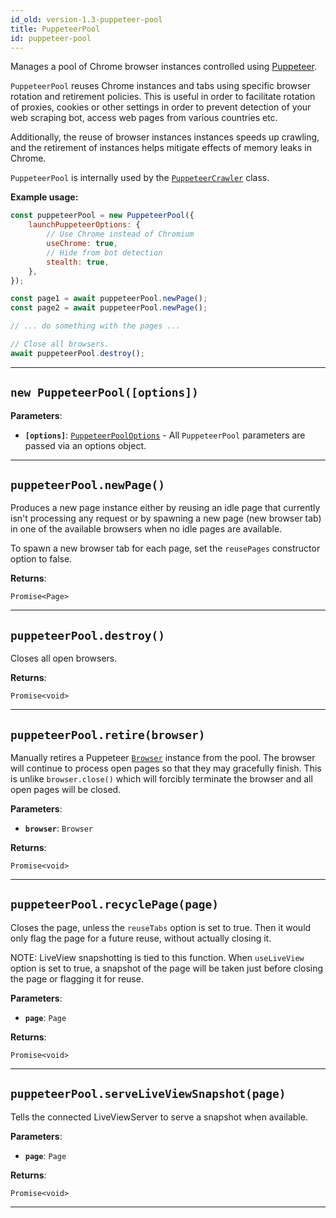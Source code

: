 ```yaml
---
id_old: version-1.3-puppeteer-pool
title: PuppeteerPool
id: puppeteer-pool
---
```


<a name="puppeteerpool"></a>

Manages a pool of Chrome browser instances controlled using [Puppeteer](https://github.com/puppeteer/puppeteer).

`PuppeteerPool` reuses Chrome instances and tabs using specific browser rotation and retirement policies. This is useful in order to facilitate
rotation of proxies, cookies or other settings in order to prevent detection of your web scraping bot, access web pages from various countries etc.

Additionally, the reuse of browser instances instances speeds up crawling, and the retirement of instances helps mitigate effects of memory leaks in
Chrome.

`PuppeteerPool` is internally used by the [`PuppeteerCrawler`](../api/puppeteer-crawler) class.

**Example usage:**

```javascript
const puppeteerPool = new PuppeteerPool({
    launchPuppeteerOptions: {
        // Use Chrome instead of Chromium
        useChrome: true,
        // Hide from bot detection
        stealth: true,
    },
});

const page1 = await puppeteerPool.newPage();
const page2 = await puppeteerPool.newPage();

// ... do something with the pages ...

// Close all browsers.
await puppeteerPool.destroy();
```

---

<a name="puppeteerpool"></a>

## `new PuppeteerPool([options])`

**Parameters**:

-   **`[options]`**: [`PuppeteerPoolOptions`](../typedefs/puppeteer-pool-options) - All `PuppeteerPool` parameters are passed via an options object.

---

<a name="newpage"></a>

## `puppeteerPool.newPage()`

Produces a new page instance either by reusing an idle page that currently isn't processing any request or by spawning a new page (new browser tab) in
one of the available browsers when no idle pages are available.

To spawn a new browser tab for each page, set the `reusePages` constructor option to false.

**Returns**:

`Promise<Page>`

---

<a name="destroy"></a>

## `puppeteerPool.destroy()`

Closes all open browsers.

**Returns**:

`Promise<void>`

---

<a name="retire"></a>

## `puppeteerPool.retire(browser)`

Manually retires a Puppeteer [`Browser`](https://pptr.dev/#?product=Puppeteer&show=api-class-browser) instance from the pool. The browser will
continue to process open pages so that they may gracefully finish. This is unlike `browser.close()` which will forcibly terminate the browser and all
open pages will be closed.

**Parameters**:

-   **`browser`**: `Browser`

**Returns**:

`Promise<void>`

---

<a name="recyclepage"></a>

## `puppeteerPool.recyclePage(page)`

Closes the page, unless the `reuseTabs` option is set to true. Then it would only flag the page for a future reuse, without actually closing it.

NOTE: LiveView snapshotting is tied to this function. When `useLiveView` option is set to true, a snapshot of the page will be taken just before
closing the page or flagging it for reuse.

**Parameters**:

-   **`page`**: `Page`

**Returns**:

`Promise<void>`

---

<a name="serveliveviewsnapshot"></a>

## `puppeteerPool.serveLiveViewSnapshot(page)`

Tells the connected LiveViewServer to serve a snapshot when available.

**Parameters**:

-   **`page`**: `Page`

**Returns**:

`Promise<void>`

---
